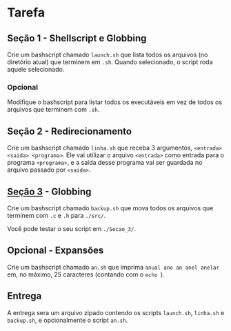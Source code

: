 # Tarefa

## Seção 1 - Shellscript e Globbing

Crie um bashscript chamado `launch.sh` que lista todos os arquivos (no diretório atual) que terminem em `.sh`. Quando selecionado, o script roda aquele selecionado.

### Opcional

Modifique o bashscript para listar todos os executáveis em vez de todos os arquivos que terminem com `.sh`.

## Seção 2 - Redirecionamento

Crie um bashscript chamado `linha.sh` que receba 3 argumentos, `<entrada> <saida> <programa>`. Ele vai utilizar o arquivo `<entrada>` como entrada para o programa `<programa>`, e a saída desse programa vai ser guardada no arquivo passado por `<saida>`.

## [Seção 3](./Secao_3) - Globbing

Crie um bashscript chamado `backup.sh` que mova todos os arquivos que terminem com `.c` e `.h` para `./src/`.

Você pode testar o seu script em `./Secao_3/`.

## Opcional - Expansões

Crie um bashscript chamado `an.sh` que imprima `anual ano an anel anelar` em, no máximo, 25 caracteres (contando com o `echo `).

## Entrega

A entrega sera um arquivo zipado contendo os scripts `launch.sh`, `linha.sh` e `backup.sh`, e opcionalmente o script `an.sh`.

